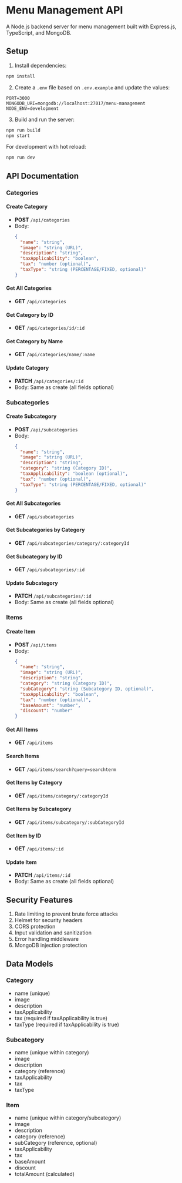 # Menu Management API

A Node.js backend server for menu management built with Express.js, TypeScript, and MongoDB.

## Setup

1. Install dependencies:
```bash
npm install
```

2. Create a `.env` file based on `.env.example` and update the values:
```
PORT=3000
MONGODB_URI=mongodb://localhost:27017/menu-management
NODE_ENV=development
```

3. Build and run the server:
```bash
npm run build
npm start
```

For development with hot reload:
```bash
npm run dev
```

## API Documentation

### Categories

#### Create Category
- **POST** `/api/categories`
- Body:
  ```json
  {
    "name": "string",
    "image": "string (URL)",
    "description": "string",
    "taxApplicability": "boolean",
    "tax": "number (optional)",
    "taxType": "string (PERCENTAGE/FIXED, optional)"
  }
  ```

#### Get All Categories
- **GET** `/api/categories`

#### Get Category by ID
- **GET** `/api/categories/id/:id`

#### Get Category by Name
- **GET** `/api/categories/name/:name`

#### Update Category
- **PATCH** `/api/categories/:id`
- Body: Same as create (all fields optional)

### Subcategories

#### Create Subcategory
- **POST** `/api/subcategories`
- Body:
  ```json
  {
    "name": "string",
    "image": "string (URL)",
    "description": "string",
    "category": "string (Category ID)",
    "taxApplicability": "boolean (optional)",
    "tax": "number (optional)",
    "taxType": "string (PERCENTAGE/FIXED, optional)"
  }
  ```

#### Get All Subcategories
- **GET** `/api/subcategories`

#### Get Subcategories by Category
- **GET** `/api/subcategories/category/:categoryId`

#### Get Subcategory by ID
- **GET** `/api/subcategories/:id`

#### Update Subcategory
- **PATCH** `/api/subcategories/:id`
- Body: Same as create (all fields optional)

### Items

#### Create Item
- **POST** `/api/items`
- Body:
  ```json
  {
    "name": "string",
    "image": "string (URL)",
    "description": "string",
    "category": "string (Category ID)",
    "subCategory": "string (Subcategory ID, optional)",
    "taxApplicability": "boolean",
    "tax": "number (optional)",
    "baseAmount": "number",
    "discount": "number"
  }
  ```

#### Get All Items
- **GET** `/api/items`

#### Search Items
- **GET** `/api/items/search?query=searchterm`

#### Get Items by Category
- **GET** `/api/items/category/:categoryId`

#### Get Items by Subcategory
- **GET** `/api/items/subcategory/:subCategoryId`

#### Get Item by ID
- **GET** `/api/items/:id`

#### Update Item
- **PATCH** `/api/items/:id`
- Body: Same as create (all fields optional)

## Security Features

1. Rate limiting to prevent brute force attacks
2. Helmet for security headers
3. CORS protection
4. Input validation and sanitization
5. Error handling middleware
6. MongoDB injection protection

## Data Models

### Category
- name (unique)
- image
- description
- taxApplicability
- tax (required if taxApplicability is true)
- taxType (required if taxApplicability is true)

### Subcategory
- name (unique within category)
- image
- description
- category (reference)
- taxApplicability
- tax
- taxType

### Item
- name (unique within category/subcategory)
- image
- description
- category (reference)
- subCategory (reference, optional)
- taxApplicability
- tax
- baseAmount
- discount
- totalAmount (calculated)
